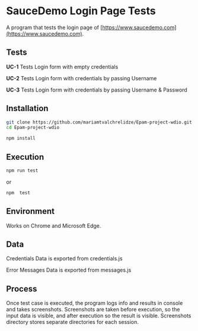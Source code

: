 # SauceDemo Login Page Tests

A program that tests the login page of [https://www.saucedemo.com](https://www.saucedemo.com).

## Tests
**UC-1** Tests Login form with empty credentials

**UC-2** Tests Login form with credentials by passing Username

**UC-3** Tests Login form with credentials by passing Username & Password

## Installation
```bash
git clone https://github.com/mariamtvalchrelidze/Epam-project-wdio.git
cd Epam-project-wdio

```

```bash
npm install
```
## Execution

```bash
npm run test
```
or

```bash
npm  test
```
## Environment
Works on Chrome and Microsoft Edge.

## Data
Credentials Data is exported from credentials.js

Error Messages Data is exported from messages.js

## Process
Once test case is executed, the program logs info and results in console and takes screenshots. Screenshots are taken before execution, so the input data is visible, and after execution so the result is visible. Screenshots directory stores separate directories for each session.